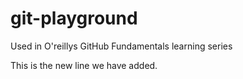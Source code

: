 # git-playground
Used in O'reillys GitHub Fundamentals learning series

This is the new line we have added.